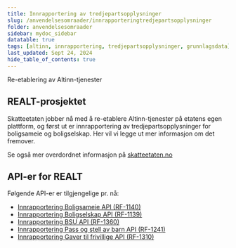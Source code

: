 ```yaml
---
title: Innrapportering av tredjepartsopplysninger
slug: /anvendelsesomraader/innrapporteringtredjepartsopplysninger
folder: anvendelsesomraader
sidebar: mydoc_sidebar
datatable: true
tags: [altinn, innrapportering, tredjepartsopplysninger, grunnlagsdata]
last_updated: Sept 24, 2024
hide_table_of_contents: true
---
```

<Summary>Re-etablering av Altinn-tjenester</Summary>

## REALT-prosjektet
Skatteetaten jobber nå med å re-etablere Altinn-tjenester på etatens egen plattform, og først ut er innrapportering av tredjepartsopplysninger for boligsameie og boligselskap. Her vil vi legge ut mer informasjon om det fremover. 

Se også mer overdordnet informasjon på [skatteetaten.no](https://www.skatteetaten.no/bedrift-og-organisasjon/reetableringaltinn/)

## API-er for REALT
Følgende API-er er tilgjengelige pr. nå: 
* [Innrapportering Boligsameie API (RF-1140)](../api/boligsameie.md)
* [Innrapportering Boligselskap API (RF-1139)](../api/boligselskap.md)
* [Innrapportering BSU API (RF-1360)](../api/bsu.md)
* [Innrapportering Pass og stell av barn API (RF-1241)](../api/passogstell.md)
* [Innrapportering Gaver til frivillige API (RF-1310)](../api/gavertilfrivillige.md)

